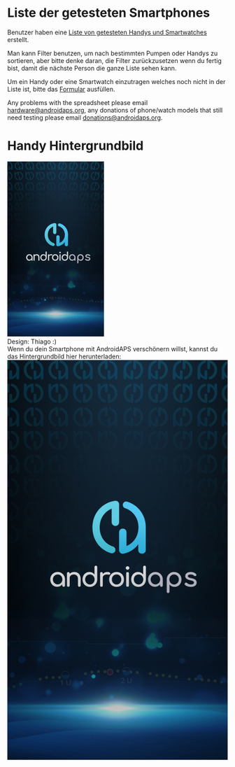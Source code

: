 # Liste der getesteten Smartphones

Benutzer haben eine [Liste von getesteten Handys und Smartwatches](https://docs.google.com/spreadsheets/d/1gZAsN6f0gv6tkgy9EBsYl0BQNhna0RDqA9QGycAqCQc/edit?usp=sharing) erstellt.

Man kann Filter benutzen, um nach bestimmten Pumpen oder Handys zu sortieren, aber bitte denke daran, die Filter zurückzusetzen wenn du fertig bist, damit die nächste Person die ganze Liste sehen kann.

Um ein Handy oder eine Smartwatch einzutragen welches noch nicht in der Liste ist, bitte das [Formular](https://docs.google.com/forms/d/e/1FAIpQLScvmuqLTZ7MizuFBoTyVCZXuDb__jnQawEvMYtnnT9RGY6QUw/viewform) ausfüllen.

Any problems with the spreadsheet please email hardware@androidaps.org, any donations of phone/watch models that still need testing please email donations@androidaps.org.

# Handy Hintergrundbild

![Handy Hintergrundbild](../images/bg_phone_thump.jpg) </br> Design: Thiago :) </br> Wenn du dein Smartphone mit AndroidAPS verschönern willst, kannst du das Hintergrundbild hier herunterladen: ![Hintergrundbild in hoher Auflösung.](../images/bg_phone.jpg)